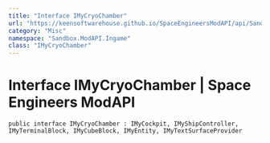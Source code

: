 ```yaml
---
title: "Interface IMyCryoChamber"
url: "https://keensoftwarehouse.github.io/SpaceEngineersModAPI/api/Sandbox.ModAPI.Ingame.IMyCryoChamber.html"
category: "Misc"
namespace: "Sandbox.ModAPI.Ingame"
class: "IMyCryoChamber"
---
```


# Interface IMyCryoChamber | Space Engineers ModAPI

```
public interface IMyCryoChamber : IMyCockpit, IMyShipController, IMyTerminalBlock, IMyCubeBlock, IMyEntity, IMyTextSurfaceProvider
```